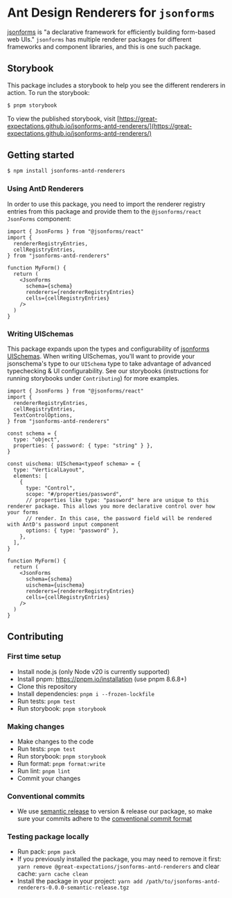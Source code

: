 # Ant Design Renderers for `jsonforms`

[jsonforms](jsonforms.io) is "a declarative framework for efficiently building form-based web UIs." `jsonforms` has multiple renderer packages for different frameworks and component libraries, and this is one such package.

## Storybook

This package includes a storybook to help you see the different renderers in action. To run the storybook:

```bash
$ pnpm storybook
```

To view the published storybook, visit [https://great-expectations.github.io/jsonforms-antd-renderers/](https://great-expectations.github.io/jsonforms-antd-renderers/)

## Getting started

```bash
$ npm install jsonforms-antd-renderers
```

### Using AntD Renderers

In order to use this package, you need to import the renderer registry entries from this package and provide them to the `@jsonforms/react` `JsonForms` component:

```tsx
import { JsonForms } from "@jsonforms/react"
import {
  rendererRegistryEntries,
  cellRegistryEntries,
} from "jsonforms-antd-renderers"

function MyForm() {
  return (
    <JsonForms
      schema={schema}
      renderers={rendererRegistryEntries}
      cells={cellRegistryEntries}
    />
  )
}
```

### Writing UISchemas

This package expands upon the types and configurability of [jsonforms UISchemas](https://jsonforms.io/docs/uischema). When writing UISchemas, you'll want to provide your jsonschema's type to our `UISchema` type to take advantage of advanced typechecking & UI configurability. See our storybooks (instructions for running storybooks under `Contributing`) for more examples.

```tsx
import { JsonForms } from "@jsonforms/react"
import {
  rendererRegistryEntries,
  cellRegistryEntries,
  TextControlOptions,
} from "jsonforms-antd-renderers"

const schema = {
  type: "object",
  properties: { password: { type: "string" } },
}

const uischema: UISchema<typeof schema> = {
  type: "VerticalLayout",
  elements: [
    {
      type: "Control",
      scope: "#/properties/password",
      // properties like type: "password" here are unique to this renderer package. This allows you more declarative control over how your forms
      // render. In this case, the password field will be rendered with AntD's password input component
      options: { type: "password" },
    },
  ],
}

function MyForm() {
  return (
    <JsonForms
      schema={schema}
      uischema={uischema}
      renderers={rendererRegistryEntries}
      cells={cellRegistryEntries}
    />
  )
}
```

## Contributing

### First time setup

- Install node.js (only Node v20 is currently supported)
- Install pnpm: https://pnpm.io/installation (use pnpm 8.6.8+)
- Clone this repository
- Install dependencies: `pnpm i --frozen-lockfile`
- Run tests: `pnpm test`
- Run storybook: `pnpm storybook`

### Making changes

- Make changes to the code
- Run tests: `pnpm test`
- Run storybook: `pnpm storybook`
- Run format: `pnpm format:write`
- Run lint: `pnpm lint`
- Commit your changes

### Conventional commits

- We use [semantic release](https://github.com/semantic-release/semantic-release) to version & release our package, so make sure your commits adhere to the [conventional commit format](https://semantic-release.gitbook.io/semantic-release#commit-message-format)

### Testing package locally

- Run pack: `pnpm pack`
- If you previously installed the package, you may need to remove it first: `yarn remove @great-expectations/jsonforms-antd-renderers` and clear cache: `yarn cache clean`
- Install the package in your project: `yarn add /path/to/jsonforms-antd-renderers-0.0.0-semantic-release.tgz`
